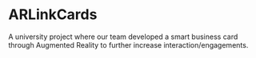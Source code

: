 # ARLinkCards
A university project where our team developed a smart business card through Augmented Reality to further increase interaction/engagements.
